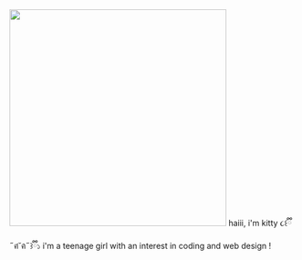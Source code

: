 <img src="https://i.postimg.cc/0201ZbfG/IMG-1373.gif" width="380" height= "auto">
haiii, i'm kitty ૮꒰ྀི˶ฅ́˘ฅ̀˶꒱ྀི১ i'm a teenage girl with an interest in coding and web design ! 
